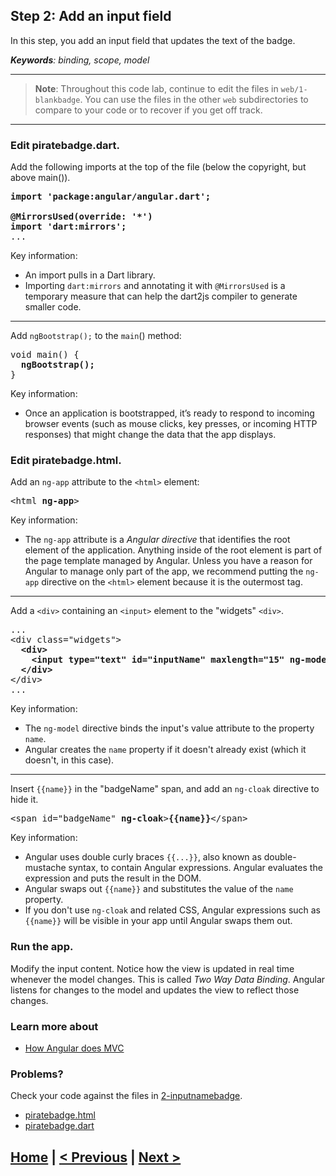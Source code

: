 ## Step 2: Add an input field

In this step, you add an input field
that updates the text of the badge.

_**Keywords**: binding, scope, model_

-----------------------------
> **Note**: Throughout this code lab, continue to edit the files in `web/1-blankbadge`.
You can use the files in the other `web` subdirectories to compare to your code or to recover if you get off track.

-----------------------------

### Edit piratebadge.dart.

Add the following imports at the top of the file (below the copyright,
but above main()).

<pre>
<b>import 'package:angular/angular.dart';

@MirrorsUsed(override: '*')
import 'dart:mirrors';</b>
...
</pre>

Key information:

* An import pulls in a Dart library.
* Importing `dart:mirrors` and annotating it with `@MirrorsUsed` is a temporary
  measure that can help the dart2js compiler to generate smaller code.

---

Add `ngBootstrap();` to the `main`() method:

<pre>
void main() {
<b>  ngBootstrap();</b>
}
</pre>

Key information:
* Once an application is bootstrapped, it’s ready to respond to incoming browser events
  (such as mouse clicks, key presses, or incoming HTTP responses)
  that might change the data that the app displays.


### Edit piratebadge.html.

Add an `ng-app` attribute to the `<html>` element:

<pre>
&lt;html <b>ng-app</b>>
</pre>

Key information:

* The `ng-app` attribute is a _Angular directive_
  that identifies the root element of the application.
  Anything inside of the root element is part of the page template managed by Angular.
  Unless you have a reason for Angular to manage only part of the app,
  we recommend putting the `ng-app` directive on the `<html>` element because it is the outermost tag.

---

Add a `<div>` containing an `<input>` element to the "widgets" `<div>`.

<pre>
...
&lt;div class="widgets">
<b>  &lt;div>
    &lt;input type="text" id="inputName" maxlength="15" ng-model="name">
  &lt;/div></b>
&lt;/div>
...
</pre>

Key information:
* The `ng-model` directive binds the input's value attribute to the property `name`.
* Angular creates the `name` property if it doesn't already exist (which it doesn't, in this case).

---

Insert `{{name}}` in the "badgeName" span, and add an `ng-cloak` directive to hide it.

<pre>
&lt;span id="badgeName" <b>ng-cloak</b>><b>{{name}}</b>&lt;/span>
</pre>

Key information:
* Angular uses double curly braces  `{{...}}`, also known as double-mustache syntax,
  to contain Angular expressions. 
  Angular evaluates the expression and puts the result in the DOM.
* Angular swaps out `{{name}}` and substitutes the value of the `name` property.
* If you don't use `ng-cloak` and related CSS,
  Angular expressions such as `{{name}}` will be visible in your app until Angular swaps them out.

### Run the app.

Modify the input content. Notice how the view is updated in real time whenever the model changes. This is called _Two Way Data Binding_. Angular listens for changes to the model and updates the view to reflect those changes.

### Learn more about
 - [How Angular does MVC](https://github.com/angular/angular.dart.tutorial/wiki/Creating-your-first-Angular-app#how-angular-does-mvc)

### Problems?
Check your code against the files in [2-inputnamebadge](../web/2-inputnamebadge).
- [piratebadge.html](../web/2-inputnamebadge/piratebadge.html)
- [piratebadge.dart](../web/2-inputnamebadge/piratebadge.dart)

## [Home](../README.md) | [< Previous](step-1.md) | [Next >](step-3.md)
